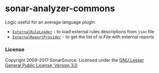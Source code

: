 # sonar-analyzer-commons
Logic useful for an average language plugin

* [`ExternalRuleLoader`](commons/src/main/java/org/sonarsource/analyzer/commons/ExternalRuleLoader.java) - to load external rules descriptions from `json` file
* [`ExternalReportProvider`](commons/src/main/java/org/sonarsource/analyzer/commons/ExternalReportProvider.java) - to get the list of io.File with external reports

### License
Copyright 2009-2017 SonarSource.
Licensed under the [GNU Lesser General Public License, Version 3.0](http://www.gnu.org/licenses/lgpl.txt)
